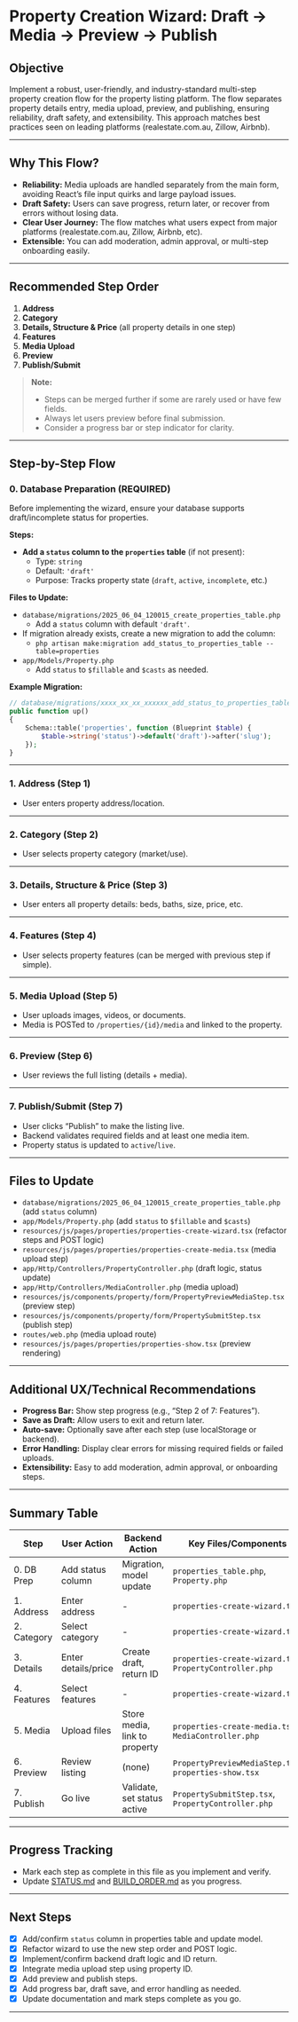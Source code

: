 # Property Creation Wizard: Draft → Media → Preview → Publish

## Objective

Implement a robust, user-friendly, and industry-standard multi-step property creation flow for the property listing platform. The flow separates property details entry, media upload, preview, and publishing, ensuring reliability, draft safety, and extensibility. This approach matches best practices seen on leading platforms (realestate.com.au, Zillow, Airbnb).

---

## Why This Flow?

- **Reliability:** Media uploads are handled separately from the main form, avoiding React’s file input quirks and large payload issues.
- **Draft Safety:** Users can save progress, return later, or recover from errors without losing data.
- **Clear User Journey:** The flow matches what users expect from major platforms (realestate.com.au, Zillow, Airbnb, etc).
- **Extensible:** You can add moderation, admin approval, or multi-step onboarding easily.

---

## Recommended Step Order

1. **Address**
2. **Category**
3. **Details, Structure & Price** (all property details in one step)
4. **Features**
5. **Media Upload**
6. **Preview**
7. **Publish/Submit**

> **Note:**  
> - Steps can be merged further if some are rarely used or have few fields.  
> - Always let users preview before final submission.  
> - Consider a progress bar or step indicator for clarity.

---

## Step-by-Step Flow

### 0. Database Preparation (REQUIRED)

Before implementing the wizard, ensure your database supports draft/incomplete status for properties.

**Steps:**

- **Add a `status` column to the `properties` table** (if not present):
  - Type: `string`
  - Default: `'draft'`
  - Purpose: Tracks property state (`draft`, `active`, `incomplete`, etc.)

**Files to Update:**

- `database/migrations/2025_06_04_120015_create_properties_table.php`  
  - Add a `status` column with default `'draft'`.
- If migration already exists, create a new migration to add the column:
  - `php artisan make:migration add_status_to_properties_table --table=properties`
- `app/Models/Property.php`  
  - Add `status` to `$fillable` and `$casts` as needed.

**Example Migration:**

```php
// database/migrations/xxxx_xx_xx_xxxxxx_add_status_to_properties_table.php
public function up()
{
    Schema::table('properties', function (Blueprint $table) {
        $table->string('status')->default('draft')->after('slug');
    });
}
```

---

### 1. Address (Step 1)

- User enters property address/location.

---

### 2. Category (Step 2)

- User selects property category (market/use).

---

### 3. Details, Structure & Price (Step 3)

- User enters all property details: beds, baths, size, price, etc.

---

### 4. Features (Step 4)

- User selects property features (can be merged with previous step if simple).

---

### 5. Media Upload (Step 5)

- User uploads images, videos, or documents.
- Media is POSTed to `/properties/{id}/media` and linked to the property.

---

### 6. Preview (Step 6)

- User reviews the full listing (details + media).

---

### 7. Publish/Submit (Step 7)

- User clicks “Publish” to make the listing live.
- Backend validates required fields and at least one media item.
- Property status is updated to `active`/`live`.

---

## Files to Update

- `database/migrations/2025_06_04_120015_create_properties_table.php` (add `status` column)
- `app/Models/Property.php` (add `status` to `$fillable` and `$casts`)
- `resources/js/pages/properties/properties-create-wizard.tsx` (refactor steps and POST logic)
- `resources/js/pages/properties/properties-create-media.tsx` (media upload step)
- `app/Http/Controllers/PropertyController.php` (draft logic, status update)
- `app/Http/Controllers/MediaController.php` (media upload)
- `resources/js/components/property/form/PropertyPreviewMediaStep.tsx` (preview step)
- `resources/js/components/property/form/PropertySubmitStep.tsx` (publish step)
- `routes/web.php` (media upload route)
- `resources/js/pages/properties/properties-show.tsx` (preview rendering)

---

## Additional UX/Technical Recommendations

- **Progress Bar:** Show step progress (e.g., “Step 2 of 7: Features”).
- **Save as Draft:** Allow users to exit and return later.
- **Auto-save:** Optionally save after each step (use localStorage or backend).
- **Error Handling:** Display clear errors for missing required fields or failed uploads.
- **Extensibility:** Easy to add moderation, admin approval, or onboarding steps.

---

## Summary Table

| Step         | User Action         | Backend Action                | Key Files/Components                                      |
|--------------|--------------------|-------------------------------|-----------------------------------------------------------|
| 0. DB Prep   | Add status column   | Migration, model update       | `properties_table.php`, `Property.php`                    |
| 1. Address   | Enter address       | -                             | `properties-create-wizard.tsx`                            |
| 2. Category  | Select category     | -                             | `properties-create-wizard.tsx`                            |
| 3. Details   | Enter details/price | Create draft, return ID       | `properties-create-wizard.tsx`, `PropertyController.php`  |
| 4. Features  | Select features     | -                             | `properties-create-wizard.tsx`                            |
| 5. Media     | Upload files        | Store media, link to property | `properties-create-media.tsx`, `MediaController.php`      |
| 6. Preview   | Review listing      | (none)                        | `PropertyPreviewMediaStep.tsx`, `properties-show.tsx`     |
| 7. Publish   | Go live             | Validate, set status active   | `PropertySubmitStep.tsx`, `PropertyController.php`        |

---

## Progress Tracking

- Mark each step as complete in this file as you implement and verify.
- Update [STATUS.md](STATUS.md) and [BUILD_ORDER.md](BUILD_ORDER.md) as you progress.

---

## Next Steps

- [x] Add/confirm `status` column in properties table and update model.
- [x] Refactor wizard to use the new step order and POST logic.
- [x] Implement/confirm backend draft logic and ID return.
- [x] Integrate media upload step using property ID.
- [x] Add preview and publish steps.
- [x] Add progress bar, draft save, and error handling as needed.
- [x] Update documentation and mark steps complete as you go.

---
